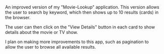An improved version of my "Movie-Lookup" application. This version allows the user to search by keyword, which then shows up to 10 results (cards) in the browser.

The user can then click on the "View Details" button in each card to show details about the movie or TV show.

I plan on making more improvements to this app, such as pagination to allow the user to browse all available results.
